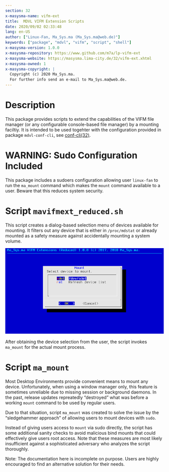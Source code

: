 ```yaml
---
section: 32
x-masysma-name: vifm-ext
title:  MDVL VIFM Extension Scripts
date: 2020/09/02 02:33:48
lang: en-US
author: ["Linux-Fan, Ma_Sys.ma (Ma_Sys.ma@web.de)"]
keywords: ["package", "mdvl", "vifm", "script", "shell"]
x-masysma-version: 1.0.0
x-masysma-repository: https://www.github.com/m7a/lp-vifm-ext
x-masysma-website: https://masysma.lima-city.de/32/vifm-ext.xhtml
x-masysma-owned: 1
x-masysma-copyright: |
  Copyright (c) 2020 Ma_Sys.ma.
  For further info send an e-mail to Ma_Sys.ma@web.de.
---
```

Description
===========

This package provides scripts to extend the capabilities of the VIFM file
manager (or any configurable console-based file manager) by a mounting faciltiy.
It is intended to be used togehter with the configuration provided in package
`mdvl-conf-cli`, see [conf-cli(32)](conf-cli.xhtml).

WARNING: Sudo Configuration Included
====================================

This package includes a sudoers configuration allowing user `linux-fan` to
run the `ma_mount` command which makes the `mount` command available to a
user. Beware that this reduces system security.

Script `mavifmext_reduced.sh`
=============================

This script creates a dialog-based selection menu of devices available for
mounting. It filters out any device that is either in `/proc/mdstat` or already
mounted as a safety measure against accidentally mounting a system volume.

![Screenshot of the mounting dialog](vifm-ext_att/scrmount.png)

After obtaining the device selection from the user, the script invokes
`ma_mount` for the actual mount process.

Script `ma_mount`
=================

Most Desktop Environments provide convenient means to mount any device.
Unfortunately, when using a window manager only, this feature is sometimes
unreliable due to missing session or background daemons. In the past, release
updates repreatedly “destroyed” what was before a working `mount` command to be
used by regular users.

Due to that situation, script `ma_mount` was created to solve the issue by the
“sledgehammer approach” of allowing users to mount devices with `sudo`.

Instead of giving users access to `mount` via sudo directly, the script has some
additional sanity checks to avoid malicious bind mounts that could effectively
give users root access. Note that these measures are most likely insufficient
against a sophisticated adversary who analyzes the script thoroughly.

Note: The documentation here is incomplete on purpose. Users are highly
encouraged to find an alternative solution for their needs.
